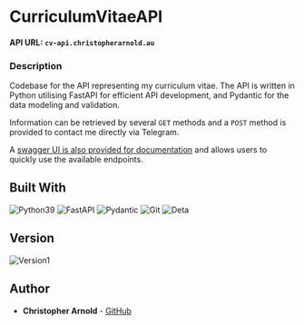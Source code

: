 # CurriculumVitaeAPI

#### API URL: `cv-api.christopherarnold.au`

### Description

Codebase for the API representing my curriculum vitae. 
The API is written in Python utilising FastAPI for efficient API development, 
and Pydantic for the data modeling and validation.

Information can be retrieved by several `GET` methods and a
`POST` method is provided to contact me directly via Telegram.

A [swagger UI is also provided for documentation](https://curriculumnvitae-1-c2718671.deta.app/docs) 
and allows users to quickly use the available endpoints.

## Built With

![Python39](https://img.shields.io/badge/python-3670A0?style=for-the-badge&logo=python&logoColor=ffdd54)
![FastAPI](https://img.shields.io/badge/FastAPI-005571?style=for-the-badge&logo=fastapi)
![Pydantic](https://img.shields.io/badge/Pydantic-E92063?logo=pydantic&logoColor=fff&style=for-the-badge)
![Git](https://img.shields.io/badge/Git-F05032?logo=git&logoColor=fff&style=for-the-badge)
![Deta](https://img.shields.io/badge/Deta-036?logo=None&logoColor=fff&style=for-the-badge)


## Version
![Version1](https://img.shields.io/badge/Version-1.1.0-informational?style=flat-square)


## Author

* **Christopher Arnold** - [GitHub](https://github.com/cjarno)
